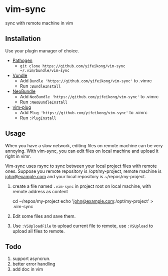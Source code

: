 # vim-sync

sync with remote machine in vim

## Installation

Use your plugin manager of choice.

- [Pathogen](https://github.com/tpope/vim-pathogen)
  - `git clone https://github.com/yifeikong/vim-sync ~/.vim/bundle/vim-sync`
- [Vundle](https://github.com/gmarik/vundle)
  - Add `Bundle 'https://github.com/yifeikong/vim-sync'` to .vimrc
  - Run `:BundleInstall`
- [NeoBundle](https://github.com/Shougo/neobundle.vim)
  - Add `NeoBundle 'https://github.com/yifeikong/vim-sync'` to .vimrc
  - Run `:NeoBundleInstall`
- [vim-plug](https://github.com/junegunn/vim-plug)
  - Add `Plug 'https://github.com/yifeikong/vim-sync'` to .vimrc
  - Run `:PlugInstall`

## Usage

When you have a slow network, editing files on remote machine can be very
annoying. With vim-sync, you can edit files on local machine and upload it right in vimr.

Vim-sync uses rsync to sync between your local project files with remote ones.
Suppose you remote repository is /opt/my-project, remote machine is
john@example.com and your local repository is ~/repos/my-project.

1. create a file named `.vim-sync` in project root on local machine, with remote address as
   content

   cd ~/repos/my-project
   echo 'john@example.com:/opt/my-project' > .vim-sync

2. Edit some files and save them.
3. Use `:VSUploadFile` to upload current file to remote, use `:VSUpload` to
   upload all files to remote.

## Todo

1. support asyncrun.
2. better error handling
3. add doc in vim
